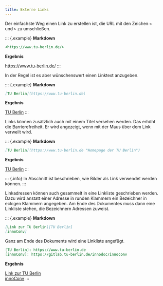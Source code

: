 ```yaml
---
title: Externe Links
---
```


Der einfachste Weg einen Link zu erstellen ist, die URL mit den Zeichen `<` und
`>` zu umschließen.

::: {.example}
**Markdown**

```markdown
<https://www.tu-berlin.de/>
```

**Ergebnis**

<https://www.tu-berlin.de/>
:::

In der Regel ist es aber wünschenswert einen Linktext anzugeben.

::: {.example}
**Markdown**

```markdown
[TU Berlin](https://www.tu-berlin.de)
```

**Ergebnis**

[TU Berlin](https://www.tu-berlin.de)
:::

Links können zusätzlich auch mit einem Titel versehen werden. Das erhöht die
Barrierefreiheit. Er wird angezeigt, wenn mit der Maus über dem Link verweilt
wird.

::: {.example}
**Markdown**

```markdown
[TU Berlin](https://www.tu-berlin.de "Homepage der TU Berlin")
```

**Ergebnis**

[TU Berlin](https://www.tu-berlin.de "Homepage der TU Berlin")
:::

::: {.info}
In Abschnitt [](/section/02-elements/04-media#bilder-als-links)
ist beschrieben, wie Bilder als Link verwendet werden können.
:::

Linkadressen können auch gesammelt in eine Linkliste geschrieben werden.
Dazu wird anstatt einer Adresse in runden Klammern ein Bezeichner in eckigen
Klammern angegeben. Am Ende des Dokumentes muss dann eine Linkliste
stehen, die Bezeichnern Adressen zuweist.

::: {.example}
**Markdown**

```markdown
[Link zur TU Berlin][TU Berlin]  
[innoConv]
```

Ganz am Ende des Dokuments wird eine Linkliste angefügt.

```markdown
[TU Berlin]: https://www.tu-berlin.de
[innoConv]: https://gitlab.tu-berlin.de/innodoc/innoconv
```

**Ergebnis**

[Link zur TU Berlin][TU Berlin]  
[innoConv]
:::

[TU Berlin]: https://www.tu-berlin.de
[innoConv]: https://gitlab.tu-berlin.de/innodoc/innoconv
